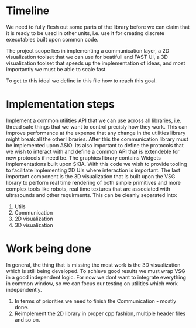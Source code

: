 # Timeline

We need to fully flesh out some parts of the library before we can claim that it
is ready to be used in other units, i.e. use it for creating discrete executables
built upon common code.

The project scope lies in implementing a communication layer, a 2D visualization toolset
that we can use for beatifull and FAST UI, a 3D visualization toolset that speeds up the 
implementation of ideas, and most importantly we must be able to scale fast.

To get to this ideal we define in this file how to reach this goal.

# Implementation steps

Implement a common utilities API that we can use across all libraries, i.e. thread safe things that we want to 
control precisly how they work. This can improve performance at the expense that any change in
the utilities library might break all the other libraries. After this the communication library must be implemented 
upon ASIO. Its also important to define the protocols that we wish to interact with and define a common API
that is extendeble for new protocols if need be. The graphics library contains Widgets implementations built 
upon SKIA. With this code we wish to provide tooling to facilitate implementing 2D UIs where interaction is important. 
The last important component is the 3D visualization that is built upon the VSG library to perform real time 
rendering of both simple primitives and more complex tools like robots, real time textures that are associated with 
ultrasounds and other requirments. This can be cleanly separated into:

1. Utils
2. Communication
3. 2D visualization
4. 3D visualization

# Work being done

In general, the thing that is missing the most work is the 3D visualization which is still being developed. To 
achieve good results we must wrap VSG in a good independent logic. For now we dont want to integrate everything in common window,
so we can focus our testing on utilities which work independently. 

1. In terms of priorities we need to finish the Communication - mostly done.
2. Reimplement the 2D library in proper cpp fashion, multiple header files and so on.
